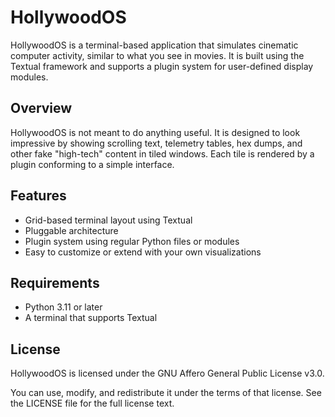 # HollywoodOS

HollywoodOS is a terminal-based application that simulates cinematic computer activity, similar to what you see in movies. It is built using the Textual framework and supports a plugin system for user-defined display modules.

## Overview

HollywoodOS is not meant to do anything useful. It is designed to look impressive by showing scrolling text, telemetry tables, hex dumps, and other fake "high-tech" content in tiled windows. Each tile is rendered by a plugin conforming to a simple interface.

## Features

- Grid-based terminal layout using Textual
- Pluggable architecture
- Plugin system using regular Python files or modules
- Easy to customize or extend with your own visualizations

## Requirements

- Python 3.11 or later
- A terminal that supports Textual

## License

HollywoodOS is licensed under the GNU Affero General Public License v3.0.

You can use, modify, and redistribute it under the terms of that license.
See the LICENSE file for the full license text.